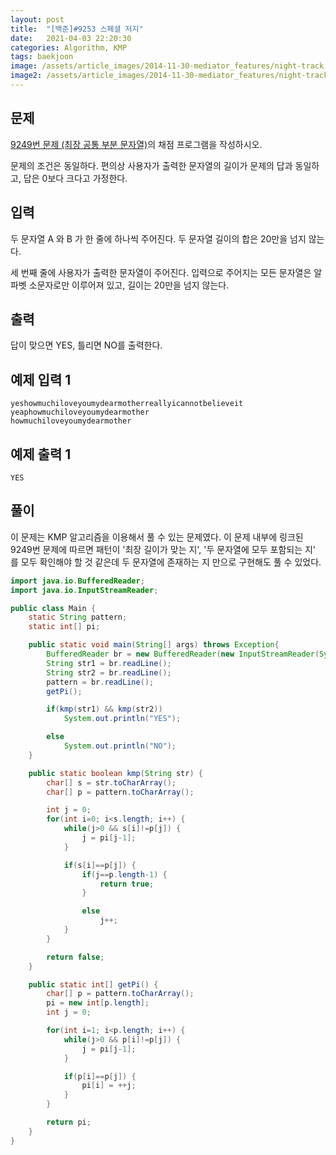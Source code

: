 ```yaml
---
layout: post
title:  "[백준]#9253 스페셜 저지"
date:   2021-04-03 22:20:30
categories: Algorithm, KMP
tags: baekjoon
image: /assets/article_images/2014-11-30-mediator_features/night-track.JPG
image2: /assets/article_images/2014-11-30-mediator_features/night-track-mobile.JPG
---
```


문제
--------------------

[9249번 문제 (최장 공통 부분 문자열)](https://www.acmicpc.net/problem/9249)의 채점 프로그램을 작성하시오.

문제의 조건은 동일하다. 편의상 사용자가 출력한 문자열의 길이가 문제의 답과 동일하고, 답은 0보다 크다고 가정한다.

입력
---------------------------

두 문자열 A 와 B 가 한 줄에 하나씩 주어진다. 두 문자열 길이의 합은 20만을 넘지 않는다.

세 번째 줄에 사용자가 출력한 문자열이 주어진다. 입력으로 주어지는 모든 문자열은 알파벳 소문자로만 이루어져 있고, 길이는 20만을 넘지 않는다.

출력
----------------

답이 맞으면 YES, 틀리면 NO를 출력한다.

예제 입력 1 
----------------------

```
yeshowmuchiloveyoumydearmotherreallyicannotbelieveit
yeaphowmuchiloveyoumydearmother
howmuchiloveyoumydearmother
```

예제 출력 1 
------------------------

```
YES
```

풀이
--------------------------

이 문제는 KMP 알고리즘을 이용해서 풀 수 있는 문제였다. 이 문제 내부에 링크된 9249번 문제에 따르면 패턴이 '최장 길이가 맞는 지', '두 문자열에 모두 포함되는 지' 를 모두 확인해야 할 것 같은데 두 문자열에 존재하는 지 만으로 구현해도 풀 수 있었다.
```java
import java.io.BufferedReader;
import java.io.InputStreamReader;

public class Main {
    static String pattern;
    static int[] pi;

    public static void main(String[] args) throws Exception{
        BufferedReader br = new BufferedReader(new InputStreamReader(System.in));
        String str1 = br.readLine();
        String str2 = br.readLine();
        pattern = br.readLine();
        getPi();

        if(kmp(str1) && kmp(str2))
            System.out.println("YES");

        else
            System.out.println("NO");
    }

    public static boolean kmp(String str) {
        char[] s = str.toCharArray();
        char[] p = pattern.toCharArray();

        int j = 0;
        for(int i=0; i<s.length; i++) {
            while(j>0 && s[i]!=p[j]) {
                j = pi[j-1];
            }

            if(s[i]==p[j]) {
                if(j==p.length-1) {
                    return true;
                }

                else
                    j++;
            }
        }

        return false;
    }

    public static int[] getPi() {
        char[] p = pattern.toCharArray();
        pi = new int[p.length];
        int j = 0;

        for(int i=1; i<p.length; i++) {
            while(j>0 && p[i]!=p[j]) {
                j = pi[j-1];
            }

            if(p[i]==p[j]) {
                pi[i] = ++j;
            }
        }

        return pi;
    }
}
```
